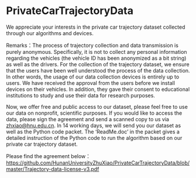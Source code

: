 # PrivateCarTrajectoryData

We appreciate your interests in the private car trajectory dataset collected through our algorithms and devices. 

Remarks：The process of trajectory collection and data transmission is purely anonymous. Specifically, it is not to collect any personal information regarding the vehicles (the vehicle ID has been anonymized as a bit string) as well as the drivers. For the collection of the trajectory dataset, we ensure that the users have been well understood the process of the data collection. In other words, the usage of our data collection devices is entirely up to users. We have received the approval from the users before we install devices on their vehicles. In addition, they gave their consent to educational institutions to study and use their data for research purposes.

Now, we offer free and public access to our dataset, please feel free to use our data on nonprofit, scientific purposes. If you would like to access the data, please sign the agreement  and send a scanned copy to us via zhxiao@hnu.edu.cn. In 14 working days, we will send you our dataset as well as the Python code packet. The ‘ReadMe.doc’ in the packet gives a detailed instruction of the Python code to run the  algorithm based on our private car trajectory dataset.

Please find the agreement below：
https://github.com/HunanUniversityZhuXiao/PrivateCarTrajectoryData/blob/master/Trajectory-data-license-v3.pdf
